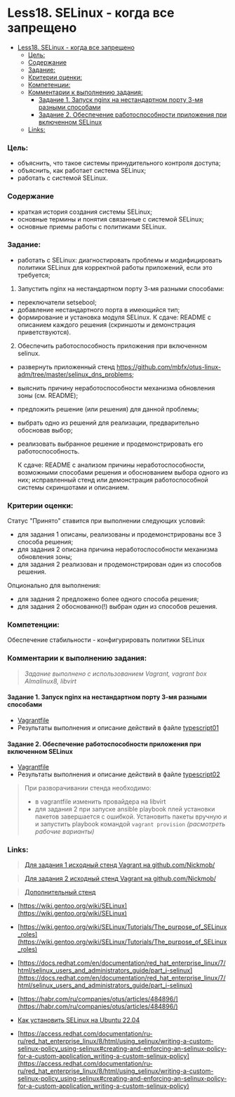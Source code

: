# Less18. SELinux - когда все запрещено
- [Less18. SELinux - когда все запрещено](#less18-selinux---когда-все-запрещено)
    - [Цель:](#цель)
    - [Содержание](#содержание)
    - [Задание:](#задание)
    - [Критерии оценки:](#критерии-оценки)
    - [Компетенции:](#компетенции)
    - [Комментарии к выполнению задания:](#комментарии-к-выполнению-задания)
      - [Задание 1. Запуск nginx на нестандартном порту 3-мя разными способами](#задание-1-запуск-nginx-на-нестандартном-порту-3-мя-разными-способами)
      - [Задание 2. Обеспечение работоспособности приложения при включенном SELinux](#задание-2-обеспечение-работоспособности-приложения-при-включенном-selinux)
    - [Links:](#links)

### Цель: 
- объяснить, что такое системы принудительного контроля доступа;
- объяснить, как работает система SELinux;
- работать с системой SELinux.

### Содержание
- краткая история создания системы SELinux;
- основные термины и понятия связанные с системой SELinux;
- основные приемы работы с политиками SELinux.

### Задание:
- работать с SELinux: диагностировать проблемы и модифицировать политики SELinux для корректной работы приложений, если это требуется;

1. Запустить nginx на нестандартном порту 3-мя разными способами:

  - переключатели setsebool;
  - добавление нестандартного порта в имеющийся тип;
  - формирование и установка модуля SELinux.
    К сдаче:
    README с описанием каждого решения (скриншоты и демонстрация приветствуются).


2. Обеспечить работоспособность приложения при включенном selinux.

  - развернуть приложенный стенд https://github.com/mbfx/otus-linux-adm/tree/master/selinux_dns_problems;
  - выяснить причину неработоспособности механизма обновления зоны (см. README);
  - предложить решение (или решения) для данной проблемы;
  - выбрать одно из решений для реализации, предварительно обосновав выбор;
  - реализовать выбранное решение и продемонстрировать его работоспособность.

    К сдаче:
    README с анализом причины неработоспособности, возможными способами решения и обоснованием выбора одного из них;
    исправленный стенд или демонстрация работоспособной системы скриншотами и описанием.

### Критерии оценки:

Статус "Принято" ставится при выполнении следующих условий:

  - для задания 1 описаны, реализованы и продемонстрированы все 3 способа решения;
  - для задания 2 описана причина неработоспособности механизма обновления зоны;
  - для задания 2 реализован и продемонстрирован один из способов решения.

Опционально для выполнения:

  - для задания 2 предложено более одного способа решения;
  - для задания 2 обоснованно(!) выбран один из способов решения.

### Компетенции:
Обеспечение стабильности
    - конфигурировать политики SELinux

### Комментарии к выполнению задания:
  > _Задание выполнено c использованием Vagrant, vagrant box Almalinux8, libvirt_

#### Задание 1. Запуск nginx на нестандартном порту 3-мя разными способами
- [Vagrantfile](./files/task01/Vagrantfile)
- Результаты выполнения и описание действий в файле [typescript01](./files/task01/typescript01)

#### Задание 2. Обеспечение работоспособности приложения при включенном SELinux
- [Vagrantfile](./files/task02/Vagrantfile)
- Результаты выполнения и описание действий в файле [typescript02](./files/task02/typescript02)

> При разворачивании стенда необходимо:
>    - в vagrantfile изменить провайдера на libvirt
>    - для задания 2 при запуске ansible playbook плей установки пакетов завершается с ошибкой. Установить пакеты вручную и и запустить playbook командой ```vagrant provision``` _(расмотреть рабочие варианты)_

### Links:

  > [Для задания 1 исходный стенд Vagrant на github.com/Nickmob/](https://github.com/Nickmob/vagrant_selinux)
  
  > [Для задания 2 исходный стенд Vagrant на github.com/Nickmob/](https://github.com/Nickmob/vagrant_selinux_dns_problems)

  > [Дополнительный стенд](https://github.com/mbfx/otus-linux-adm/tree/master/selinux_dns_problems)

- [https://wiki.gentoo.org/wiki/SELinux](https://wiki.gentoo.org/wiki/SELinux)
- [https://wiki.gentoo.org/wiki/SELinux/Tutorials/The_purpose_of_SELinux_roles](https://wiki.gentoo.org/wiki/SELinux/Tutorials/The_purpose_of_SELinux_roles)

- [https://docs.redhat.com/en/documentation/red_hat_enterprise_linux/7/html/selinux_users_and_administrators_guide/part_i-selinux](https://docs.redhat.com/en/documentation/red_hat_enterprise_linux/7/html/selinux_users_and_administrators_guide/part_i-selinux)
- [https://habr.com/ru/companies/otus/articles/484896/](https://habr.com/ru/companies/otus/articles/484896/)
- [Как установить SELinux на Ubuntu 22.04](https://www.linode.com/docs/guides/how-to-install-selinux-on-ubuntu-22-04/)
- [https://access.redhat.com/documentation/ru-ru/red_hat_enterprise_linux/8/html/using_selinux/writing-a-custom-selinux-policy_using-selinux#creating-and-enforcing-an-selinux-policy-for-a-custom-application_writing-a-custom-selinux-policy](https://access.redhat.com/documentation/ru-ru/red_hat_enterprise_linux/8/html/using_selinux/writing-a-custom-selinux-policy_using-selinux#creating-and-enforcing-an-selinux-policy-for-a-custom-application_writing-a-custom-selinux-policy)



  